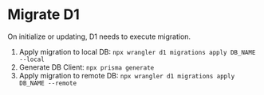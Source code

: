 # Migrate D1
On initialize or updating, D1 needs to execute migration.

1. Apply migration to local DB: `npx wrangler d1 migrations apply DB_NAME --local`
1. Generate DB Client: `npx prisma generate`
1. Apply migration to remote DB: `npx wrangler d1 migrations apply DB_NAME --remote`
